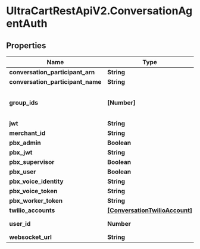 # UltraCartRestApiV2.ConversationAgentAuth

## Properties

Name | Type | Description | Notes
------------ | ------------- | ------------- | -------------
**conversation_participant_arn** | **String** |  | [optional] 
**conversation_participant_name** | **String** |  | [optional] 
**group_ids** | **[Number]** | UltraCart Groups this user belongs to | [optional] 
**jwt** | **String** |  | [optional] 
**merchant_id** | **String** |  | [optional] 
**pbx_admin** | **Boolean** |  | [optional] 
**pbx_jwt** | **String** |  | [optional] 
**pbx_supervisor** | **Boolean** |  | [optional] 
**pbx_user** | **Boolean** |  | [optional] 
**pbx_voice_identity** | **String** |  | [optional] 
**pbx_voice_token** | **String** |  | [optional] 
**pbx_worker_token** | **String** |  | [optional] 
**twilio_accounts** | [**[ConversationTwilioAccount]**](ConversationTwilioAccount.md) |  | [optional] 
**user_id** | **Number** | UltraCart User ID | [optional] 
**websocket_url** | **String** |  | [optional] 


